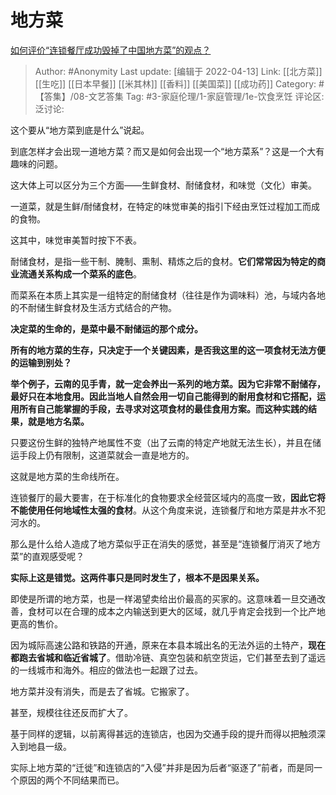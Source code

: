 # 地方菜
[如何评价“连锁餐厅成功毁掉了中国地方菜”的观点？](https://www.zhihu.com/question/395001026/answer/1469271211)

> Author: #Anonymity
> Last update: [编辑于 2022-04-13]
> Link: [[北方菜]] [[生吃]] [[日本早餐]] [[米其林]] [[香料]] [[美国菜]] [[成功药]]
> Category: #【答集】/08-文艺答集
> Tag: #3-家庭伦理/1-家庭管理/1e-饮食烹饪 
> 评论区:
> 泛讨论:

这个要从“地方菜到底是什么”说起。

到底怎样才会出现一道地方菜？而又是如何会出现一个“地方菜系”？这是一个大有趣味的问题。

这大体上可以区分为三个方面——生鲜食材、耐储食材，和味觉（文化）审美。

一道菜，就是生鲜/耐储食材，在特定的味觉审美的指引下经由烹饪过程加工而成的食物。

这其中，味觉审美暂时按下不表。

耐储食材，是指一些干制、腌制、熏制、精炼之后的食材。**它们常常因为特定的商业流通关系构成一个菜系的底色**。

而菜系在本质上其实是一组特定的耐储食材（往往是作为调味料）池，与域内各地的不耐储生鲜食材及生活方式结合的产物。

**决定菜的生命的，是菜中最不耐储运的那个成分。**

**所有的地方菜的生存，只决定于一个关键因素，是否我这里的这一项食材无法方便的运输到别处？**

**举个例子，云南的见手青，就一定会养出一系列的地方菜。因为它非常不耐储存，最好只在本地食用。因此当地人自然会用一切自己能得到的耐用食材和它搭配，运用所有自己能掌握的手段，去寻求对这项食材的最佳食用方案。而这种实践的结果，就是地方名菜。**

只要这份生鲜的独特产地属性不变（出了云南的特定产地就无法生长），并且在储运手段上仍有限制，这道菜就会一直是地方的。

这就是地方菜的生命线所在。

连锁餐厅的最大要害，在于标准化的食物要求全经营区域内的高度一致，**因此它将不能使用任何地域性太强的食材**。从这个角度来说，连锁餐厅和地方菜是井水不犯河水的。

那么是什么给人造成了地方菜似乎正在消失的感觉，甚至是“连锁餐厅消灭了地方菜”的直观感受呢？

**实际上这是错觉。这两件事只是同时发生了，根本不是因果关系。**

即使是所谓的地方菜，也是一样渴望卖给出价最高的买家的。这意味着一旦交通改善，食材可以在合理的成本之内输送到更大的区域，就几乎肯定会找到一个比产地更高的售价。

因为城际高速公路和铁路的开通，原来在本县本城出名的无法外运的土特产，**现在都跑去省城和临近省城了**。借助冷链、真空包装和航空货运，它们甚至去到了遥远的一线城市和海外。相应的做法也一起跟了过去。

地方菜并没有消失，而是去了省城。它搬家了。

甚至，规模往往还反而扩大了。

基于同样的逻辑，以前离得甚远的连锁店，也因为交通手段的提升而得以把触须深入到地县一级。

实际上地方菜的“迁徙”和连锁店的“入侵”并非是因为后者“驱逐了”前者，而是同一个原因的两个不同结果而已。
